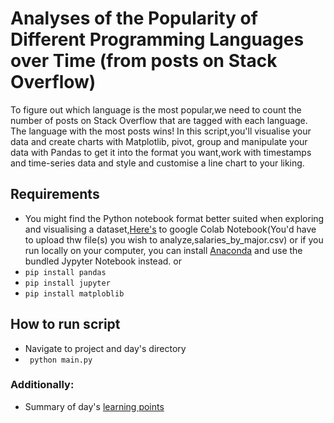 # Analyses of the Popularity of Different Programming Languages over Time (from posts on Stack Overflow)

To figure out which language is the most popular,we need to count the number of posts on Stack Overflow that are tagged with each language.
The language with the most posts wins!
In this script,you'll visualise your data and create charts with Matplotlib, pivot, group and manipulate your data with Pandas to get it into 
the format you want,work with timestamps and time-series data and style and customise a line chart to your liking.

 ## Requirements 
  - You might find the Python notebook format better suited when exploring and visualising a dataset,[Here's](https://colab.research.google.com) to 
  google Colab Notebook(You'd have to upload thw file(s) you wish to analyze,salaries_by_major.csv) or if you run locally on your computer, you can install [Anaconda](https://www.anaconda.com/products/distribution) and use
  the bundled Jypyter Notebook instead.
            or
  - `pip install pandas`
  - `pip install jupyter`
  - `pip install matploblib`
  
  ## How to run script
  - Navigate to project and day's directory
  - ` python main.py`
  
  ### Additionally:
  - Summary of day's [learning points](https://github.com/ima-eky/100-days-of-code-course/blob/main/day-72/learning_points.txt)
  



